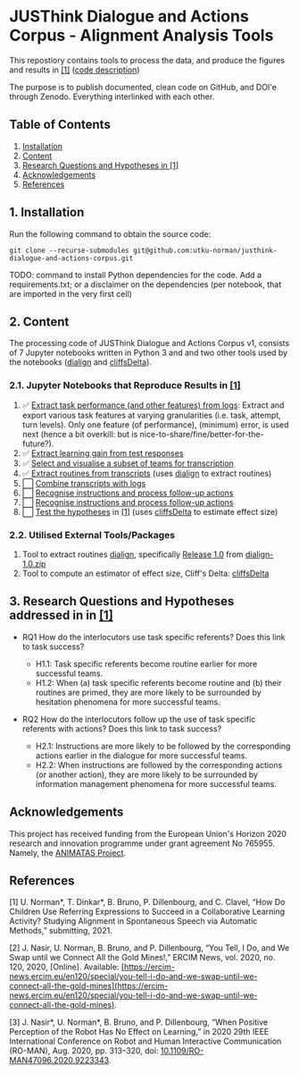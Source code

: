 # JUSThink Dialogue and Actions Corpus - Alignment Analysis Tools
This repostiory contains tools to process the data, and produce the figures and results in [[1]](#references) ([code description](#code_description))

The purpose is to publish documented, clean code on GitHub, and DOI'e through Zenodo. Everything interlinked with each other.

## Table of Contents
1. [Installation](#installation)
3. [Content](#code_description)
3. [Research Questions and Hypotheses in [1]](#rqs_hs)
4. [Acknowledgements](#acknowledgements)
4. [References](#references)


## 1. Installation <a name="installation"></a>
Run the following command to obtain the source code:
```
git clone --recurse-submodules git@github.com:utku-norman/justhink-dialogue-and-actions-corpus.git
```
TODO: command to install Python dependencies for the code. Add a requirements.txt; or a disclaimer on the dependencies (per notebook, that are imported in the very first cell)


## 2. Content <a name="content"></a>

The processing code of JUSThink Dialogue and Actions Corpus v1, consists of 7 Jupyter notebooks written in Python 3 and and two other tools used by the notebooks ([dialign](https://github.com/GuillaumeDD/dialign) and [cliffsDelta](https://github.com/neilernst/cliffsDelta)).


### 2.1. Jupyter Notebooks that Reproduce Results in [[1]](#references)

1. ✅ [Extract task performance (and other features) from logs](tools/1_extract_performance_and_other_features_from_logs.ipynb): Extract and export various task features at varying granularities (i.e. task, attempt, turn levels).
Only one feature (of performance), (minimum) error, is used next (hence a bit overkill: but is nice-to-share/fine/better-for-the-future?).
2. ✅ [Extract learning gain from test responses](tools/2_extract_learning_gain_from_test_responses.ipynb)
3. ✅ [Select and visualise a subset of teams for transcription](tools/3_visualise_transcribed_teams.ipynb)
4. ✅ [Extract routines from transcripts](tools/4_extract_routines_from_transcripts.ipynb) (uses [dialign](https://github.com/GuillaumeDD/dialign) to extract routines)
5. ⬜️ [Combine transcripts with logs](tools/5_combine_transcripts_with_logs.ipynb)
6. ⬜️ [Recognise instructions and process follow-up actions](tools/6_recognise_instructions.ipynb)
7. ⬜️ [Recognise instructions and process follow-up actions](tools/7_detect_follow-up_actions.ipynb)
8. ⬜️ [Test the hypotheses](tools/8_test_the_hypotheses.ipynb) in [[1]](#references) (uses [cliffsDelta](https://github.com/neilernst/cliffsDelta) to estimate effect size)

### 2.2. Utilised External Tools/Packages

1. Tool to extract routines [dialign](https://github.com/GuillaumeDD/dialign), specifically [Release 1.0](https://github.com/GuillaumeDD/dialign/releases/tag/v1.0) from [dialign-1.0.zip](https://github.com/GuillaumeDD/dialign/releases/download/v1.0/dialign-1.0.zip)
2. Tool to compute an estimator of effect size, Cliff's Delta: [cliffsDelta](https://github.com/neilernst/cliffsDelta)

## 3. Research Questions and Hypotheses addressed in in [[1]](#references) <a name="rqs_hs"></a>

* RQ1 How do the interlocutors use task specific referents? Does this link to task success?
    * H1.1: Task specific referents become routine earlier for more successful teams.
    * H1.2: When (a) task specific referents become routine and (b) their routines are primed, they are more likely to be surrounded by hesitation phenomena for more successful teams.

* RQ2 How do the interlocutors follow up the use of task specific referents with actions? Does this link to task success?
    * H2.1: Instructions are more likely to be followed by the corresponding actions earlier in the dialogue for more successful teams.
    * H2.2: When instructions are followed by the corresponding actions (or another action), they are more likely to be surrounded by information management phenomena for more successful teams.


## Acknowledgements <a name="acknowledgements"></a>
 This project has received funding from the European Union's Horizon 2020 research and innovation programme under grant agreement No 765955. Namely, the [ANIMATAS Project](https://www.animatas.eu/).


## References <a name="references"></a>

[1] U. Norman\*, T. Dinkar\*, B. Bruno, P. Dillenbourg, and C. Clavel, “How Do Children Use Referring Expressions to Succeed in a Collaborative Learning Activity? Studying Alignment in Spontaneous Speech via Automatic Methods,” submitting, 2021.

[2] J. Nasir, U. Norman, B. Bruno, and P. Dillenbourg, “You Tell, I Do, and We Swap until we Connect All the Gold Mines!,” ERCIM News, vol. 2020, no. 120, 2020, [Online]. Available: [https://ercim-news.ercim.eu/en120/special/you-tell-i-do-and-we-swap-until-we-connect-all-the-gold-mines](https://ercim-news.ercim.eu/en120/special/you-tell-i-do-and-we-swap-until-we-connect-all-the-gold-mines).

[3] J. Nasir\*, U. Norman\*, B. Bruno, and P. Dillenbourg, “When Positive Perception of the Robot Has No Effect on Learning,” in 2020 29th IEEE International Conference on Robot and Human Interactive Communication (RO-MAN), Aug. 2020, pp. 313–320, doi: [10.1109/RO-MAN47096.2020.9223343](https://doi.org/10.1109/RO-MAN47096.2020.9223343).





